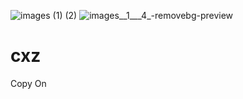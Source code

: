 ![images (1) (2)](https://user-images.githubusercontent.com/130748953/235990087-395febab-71e8-4d5e-82e0-de046a031bc1.jpeg)
![images__1___4_-removebg-preview](https://user-images.githubusercontent.com/130748953/235969622-151a8b59-dcad-489e-9203-101d236629df.png)
# cxz
Copy On
